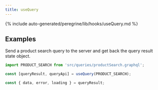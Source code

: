 ```yaml
---
title: useQuery
---
```


<!--
The reference doc content is generated automatically from the source code.
To update this section, update the doc blocks in the source code
-->

{% include auto-generated/peregrine/lib/hooks/useQuery.md %}

## Examples

Send a product search query to the server and get back the query result state object.

```js
import PRODUCT_SEARCH from 'src/queries/productSearch.graphql';

const [queryResult, queryApi] = useQuery(PRODUCT_SEARCH);

const { data, error, loading } = queryResult;
```

